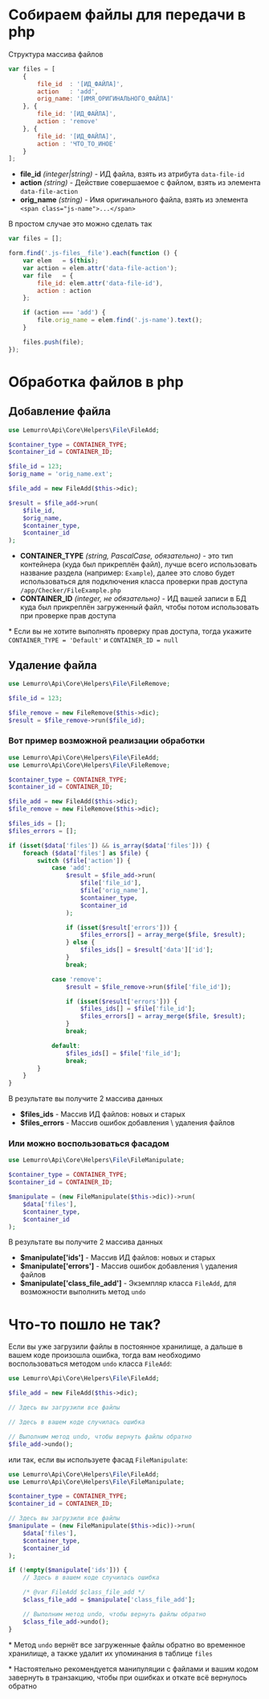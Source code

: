 # Собираем файлы для передачи в php
Структура массива файлов
```javascript
var files = [
    {
        file_id  : '[ИД_ФАЙЛА]',
        action   : 'add',
        orig_name: '[ИМЯ_ОРИГИНАЛЬНОГО_ФАЙЛА]'
    }, {
        file_id: '[ИД_ФАЙЛА]',
        action : 'remove'
    }, {
        file_id: '[ИД_ФАЙЛА]',
        action : 'ЧТО_ТО_ИНОЕ'
    }
];
```
- **file_id** *(integer|string)* - ИД файла, взять из атрибута `data-file-id`
- **action** *(string)* - Действие совершаемое с файлом, взять из элемента `data-file-action`
- **orig_name** *(string)* - Имя оригинального файла, взять из элемента `<span class="js-name">...</span>`

В простом случае это можно сделать так
```javascript
var files = [];

form.find('.js-files__file').each(function () {
    var elem   = $(this);
    var action = elem.attr('data-file-action');
    var file   = {
        file_id: elem.attr('data-file-id'),
        action : action
    };

    if (action === 'add') {
        file.orig_name = elem.find('.js-name').text();
    }

    files.push(file);
});
```

# Обработка файлов в php

## Добавление файла
```php
use Lemurro\Api\Core\Helpers\File\FileAdd;

$container_type = CONTAINER_TYPE;
$container_id = CONTAINER_ID;

$file_id = 123;
$orig_name = 'orig_name.ext';

$file_add = new FileAdd($this->dic);

$result = $file_add->run(
    $file_id,
    $orig_name,
    $container_type,
    $container_id
);
```
- **CONTAINER_TYPE** *(string, PascalCase, обязательно)* - это тип контейнера (куда был прикреплён файл), лучше всего использовать название раздела (например: `Example`), далее это слово будет использоваться для подключения класса проверки прав доступа `/app/Checker/FileExample.php`
- **CONTAINER_ID** *(integer, не обязательно)* - ИД вашей записи в БД куда был прикреплён загруженный файл, чтобы потом использовать при проверке прав доступа

\* Если вы не хотите выполнять проверку прав доступа, тогда укажите `CONTAINER_TYPE = 'Default'` и `CONTAINER_ID = null`

## Удаление файла
```php
use Lemurro\Api\Core\Helpers\File\FileRemove;

$file_id = 123;

$file_remove = new FileRemove($this->dic);
$result = $file_remove->run($file_id);
```

### Вот пример возможной реализации обработки
```php
use Lemurro\Api\Core\Helpers\File\FileAdd;
use Lemurro\Api\Core\Helpers\File\FileRemove;

$container_type = CONTAINER_TYPE;
$container_id = CONTAINER_ID;

$file_add = new FileAdd($this->dic);
$file_remove = new FileRemove($this->dic);

$files_ids = [];
$files_errors = [];

if (isset($data['files']) && is_array($data['files'])) {
    foreach ($data['files'] as $file) {
        switch ($file['action']) {
            case 'add':
                $result = $file_add->run(
                    $file['file_id'],
                    $file['orig_name'],
                    $container_type,
                    $container_id
                );

                if (isset($result['errors'])) {
                    $files_errors[] = array_merge($file, $result);
                } else {
                    $files_ids[] = $result['data']['id'];
                }
                break;

            case 'remove':
                $result = $file_remove->run($file['file_id']);

                if (isset($result['errors'])) {
                    $files_ids[] = $file['file_id'];
                    $files_errors[] = array_merge($file, $result);
                }
                break;

            default:
                $files_ids[] = $file['file_id'];
                break;
        }
    }
}
```
В результате вы получите 2 массива данных
- **$files_ids** - Массив ИД файлов: новых и старых
- **$files_errors** - Массив ошибок добавления \ удаления файлов

### Или можно воспользоваться фасадом
```php
use Lemurro\Api\Core\Helpers\File\FileManipulate;

$container_type = CONTAINER_TYPE;
$container_id = CONTAINER_ID;

$manipulate = (new FileManipulate($this->dic))->run(
    $data['files'],
    $container_type,
    $container_id
);
```
В результате вы получите 2 массива данных
- **$manipulate['ids']** - Массив ИД файлов: новых и старых
- **$manipulate['errors']** - Массив ошибок добавления \ удаления файлов
- **$manipulate['class_file_add']** - Экземпляр класса `FileAdd`, для возможности выполнить метод `undo`

# Что-то пошло не так?
Если вы уже загрузили файлы в постоянное хранилище, а дальше в вашем коде произошла ошибка, тогда вам необходимо воспользоваться методом `undo` класса `FileAdd`:
```php
use Lemurro\Api\Core\Helpers\File\FileAdd;

$file_add = new FileAdd($this->dic);

// Здесь вы загрузили все файлы

// Здесь в вашем коде случилась ошибка

// Выполним метод undo, чтобы вернуть файлы обратно
$file_add->undo();
```
или так, если вы используете фасад `FileManipulate`:
```php
use Lemurro\Api\Core\Helpers\File\FileAdd;
use Lemurro\Api\Core\Helpers\File\FileManipulate;

$container_type = CONTAINER_TYPE;
$container_id = CONTAINER_ID;

// Здесь вы загрузили все файлы
$manipulate = (new FileManipulate($this->dic))->run(
    $data['files'],
    $container_type,
    $container_id
);

if (!empty($manipulate['ids'])) {
    // Здесь в вашем коде случилась ошибка

    /* @var FileAdd $class_file_add */
    $class_file_add = $manipulate['class_file_add'];

    // Выполним метод undo, чтобы вернуть файлы обратно
    $class_file_add->undo();
}
```
\* Метод `undo` вернёт все загруженные файлы обратно во временное хранилище, а также удалит их упоминания в таблице `files`

\* Настоятельно рекомендуется манипуляции с файлами и вашим кодом завернуть в транзакцию, чтобы при ошибках и откате всё вернулось обратно